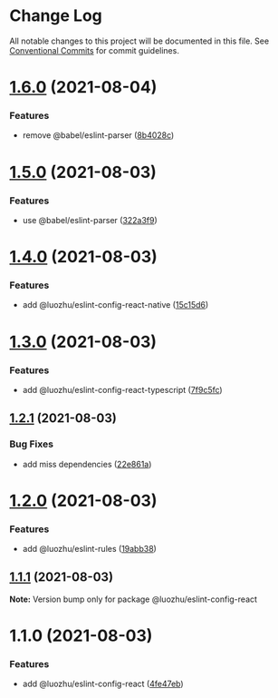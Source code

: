 # Change Log

All notable changes to this project will be documented in this file.
See [Conventional Commits](https://conventionalcommits.org) for commit guidelines.

# [1.6.0](https://github.com/youngjuning/luozhu/compare/@luozhu/eslint-config-react@1.5.0...@luozhu/eslint-config-react@1.6.0) (2021-08-04)


### Features

* remove @babel/eslint-parser ([8b4028c](https://github.com/youngjuning/luozhu/commit/8b4028c82397a435c6616424a6708dcb2fe5550a))





# [1.5.0](https://github.com/youngjuning/luozhu/compare/@luozhu/eslint-config-react@1.4.0...@luozhu/eslint-config-react@1.5.0) (2021-08-03)


### Features

* use @babel/eslint-parser ([322a3f9](https://github.com/youngjuning/luozhu/commit/322a3f9ecb760a5246656dc2e88ed1ce47ebf7a5))





# [1.4.0](https://github.com/youngjuning/luozhu/compare/@luozhu/eslint-config-react@1.3.0...@luozhu/eslint-config-react@1.4.0) (2021-08-03)


### Features

* add @luozhu/eslint-config-react-native ([15c15d6](https://github.com/youngjuning/luozhu/commit/15c15d6181f1b41c420ef0bce4e151e57fd2b5b2))





# [1.3.0](https://github.com/youngjuning/luozhu/compare/@luozhu/eslint-config-react@1.2.1...@luozhu/eslint-config-react@1.3.0) (2021-08-03)


### Features

* add @luozhu/eslint-config-react-typescript ([7f9c5fc](https://github.com/youngjuning/luozhu/commit/7f9c5fc203800d8a80078f5c73e0a4c4ed3b1c03))





## [1.2.1](https://github.com/youngjuning/luozhu/compare/@luozhu/eslint-config-react@1.2.0...@luozhu/eslint-config-react@1.2.1) (2021-08-03)


### Bug Fixes

* add miss dependencies ([22e861a](https://github.com/youngjuning/luozhu/commit/22e861afbb92fc2f4dd8b3eef4fd79688b0a8e46))





# [1.2.0](https://github.com/youngjuning/luozhu/compare/@luozhu/eslint-config-react@1.1.1...@luozhu/eslint-config-react@1.2.0) (2021-08-03)


### Features

* add @luozhu/eslint-rules ([19abb38](https://github.com/youngjuning/luozhu/commit/19abb3834608c5f7b597517d50f488dd72554e5d))





## [1.1.1](https://github.com/youngjuning/luozhu/compare/@luozhu/eslint-config-react@1.1.0...@luozhu/eslint-config-react@1.1.1) (2021-08-03)

**Note:** Version bump only for package @luozhu/eslint-config-react





# 1.1.0 (2021-08-03)


### Features

* add @luozhu/eslint-config-react ([4fe47eb](https://github.com/youngjuning/luozhu/commit/4fe47ebd44f4501eed7204b673252a87f72d86fc))
